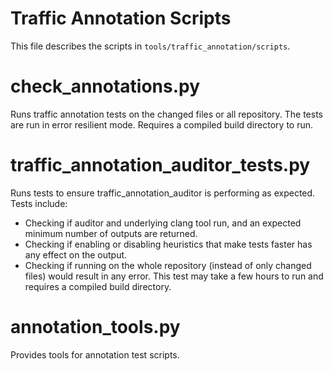 # Traffic Annotation Scripts
This file describes the scripts in `tools/traffic_annotation/scripts`.


# check_annotations.py
Runs traffic annotation tests on the changed files or all repository. The tests
are run in error resilient mode. Requires a compiled build directory to run.

# traffic_annotation_auditor_tests.py
Runs tests to ensure traffic_annotation_auditor is performing as expected. Tests
include:
 - Checking if auditor and underlying clang tool run, and an expected minimum
   number of outputs are returned.
 - Checking if enabling or disabling heuristics that make tests faster has any
   effect on the output.
 - Checking if running on the whole repository (instead of only changed files)
   would result in any error.
This test may take a few hours to run and requires a compiled build directory.

# annotation_tools.py
Provides tools for annotation test scripts.